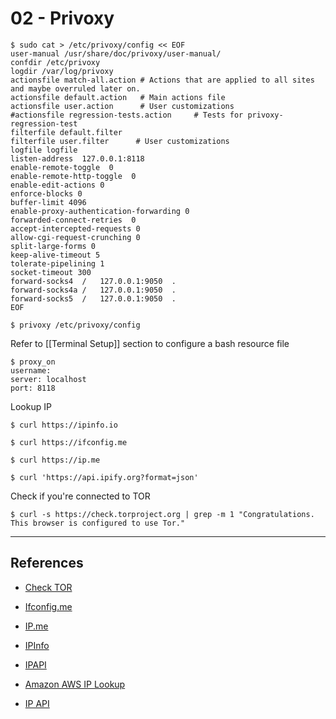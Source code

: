# 02 - Privoxy

```
$ sudo cat > /etc/privoxy/config << EOF
user-manual /usr/share/doc/privoxy/user-manual/
confdir /etc/privoxy
logdir /var/log/privoxy
actionsfile match-all.action # Actions that are applied to all sites and maybe overruled later on.
actionsfile default.action   # Main actions file
actionsfile user.action      # User customizations
#actionsfile regression-tests.action     # Tests for privoxy-regression-test
filterfile default.filter
filterfile user.filter      # User customizations
logfile logfile
listen-address  127.0.0.1:8118
enable-remote-toggle  0
enable-remote-http-toggle  0
enable-edit-actions 0
enforce-blocks 0
buffer-limit 4096
enable-proxy-authentication-forwarding 0
forwarded-connect-retries  0
accept-intercepted-requests 0
allow-cgi-request-crunching 0
split-large-forms 0
keep-alive-timeout 5
tolerate-pipelining 1
socket-timeout 300
forward-socks4  /   127.0.0.1:9050  .
forward-socks4a /   127.0.0.1:9050  .
forward-socks5  /   127.0.0.1:9050  .
EOF

$ privoxy /etc/privoxy/config
```

Refer to [[Terminal Setup]] section to configure a bash resource file

```
$ proxy_on
username:
server: localhost
port: 8118
```

Lookup IP

```
$ curl https://ipinfo.io

$ curl https://ifconfig.me

$ curl https://ip.me

$ curl 'https://api.ipify.org?format=json'
```

Check if you're connected to TOR

```
$ curl -s https://check.torproject.org | grep -m 1 "Congratulations. This browser is configured to use Tor."
```

---
## References

- [Check TOR](https://check.torproject.org/)

- [Ifconfig.me](https://ifconfig.me/)

- [IP.me](https://ip.me/)

- [IPInfo](https://ipinfo.io)

- [IPAPI](https://ipapi.co)

- [Amazon AWS IP Lookup](https://checkip.amazonaws.com)

- [IP API](https://ip-api.com)
